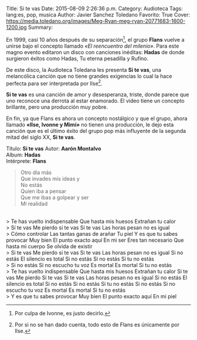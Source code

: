 Title: Si te vas
Date: 2015-08-09 2:26:36 p.m.
Category: Audioteca
Tags: lang:es, pop, musica
Author: Javier Sanchez Toledano
Favorito: True
Cover: https://media.toledano.org/images/Meg-Ryan-meg-ryan-20771683-1600-1200.jpg
Summary: 


En 1999, casí 10 años después de su separación[^1], el grupo __Flans__ vuelve a unirse bajo el concepto llamado _«El reencuentro del milenio»_. Para este magno evento editaron un disco con canciones inéditas: __Hadas__ de donde surgieron éxitos como Hadas, Tu eterna pesadilla y Rufino.

De este disco, la Audioteca Toledana les presenta __Si te vas__, una melancólica canción que no tiene grandes exigencias lo cual la hace perfecta para ser interpretada por Ilse[^2].

__Si te vas__ es una canción de amor y desesperanza, triste, donde parece que uno reconoce una derrota al estar enamorado. El video tiene un concepto brillante, pero una producción muy pobre.

<!--more-->

En fin, ya que Flans es ahora un concepto nostálgico y que el grupo, ahora llamado __«Ilse, Ivonne y Mimí»__ no tienen una producción, le dejo esta canción que es el último éxito del grupo pop más influyente de la segunda mitad del siglo XX, __Si te vas__.

Título: __Si te vas__
Autor: __Aarón Montalvo__  
Album: __Hadas__  
Intérprete: __Flans__

<div id="player"></div>
<script type="text/javascript">
var songlist = new Array(1);
songlist[0] = new Object();
songlist[0].mp3 = "https://media.toledano.org/audioteca/si-te-vas.mp3";
songlist[0].ogg = "https://media.toledano.org/audioteca/si-te-vas.ogg"
songlist[0].title = "Si te vas";
songlist[0].cover = "https://media.toledano.org/audioteca/si-te-vas.jpg";
songlist[0].artist = "Flans";     
$("#player").xeMusicPlayer({songlist: songlist, theme: 1, mode: 2});
</script>


> Otro día más  
Que invades mis ideas y   
No estás   
Quien iba a pensar  
Que me ibas a golpear y ser  
Mí realidad  
<br>
> Te has vuelto indispensable   
Que hasta mis huesos   
Extrañan tu calor   
<br>
> Sí te vas   
Me pierdo sí te vas   
Sí te vas   
Las horas pesan no es igual   
<br>
> Cómo controlar   
Las tantas ganas de arañar   
Tu piel   
Y es que tu sabes provocar   
Muy bien   
El punto exacto aquí   
En mi ser   
Eres tan necesario   
Que hasta mi cuerpo   
Se olvida de existir   
<br>  
> Si te vas  
Me pierdo si te vas   
Si te vas   
Las horas pesan no es igual   
Si no estás   
El silencio es total   
Si no estás   
Si no estás   
Si tu no estás   
<br>
> Si no estás 
Si no escucho tu voz 
Es mortal  
Es mortal  
Si tu no estás   
<br>
> Te has vuelto indispensable  
Que hasta mis huesos    
Extrañan tu calor    
Si te vas   
Me pierdo  
Si te vas  
Si te vas  
Las horas pesan no es igual  
Si no estás  
El silencio es total  
Si no estás  
Si no estás  
Si tu no estás  
Si no estás  
Si no escucho tu voz   
Es mortal   
Es mortal   
Si tu no estás 
<br>
> Y es que tu sabes provocar  
Muy bien   
El punto exacto aquí   
En mi piel  

[^1]: Por culpa de Ivonne, es justo decirlo.
[^2]: Por si no se han dado cuenta, todo esto de Flans es únicamente por Ilse.
